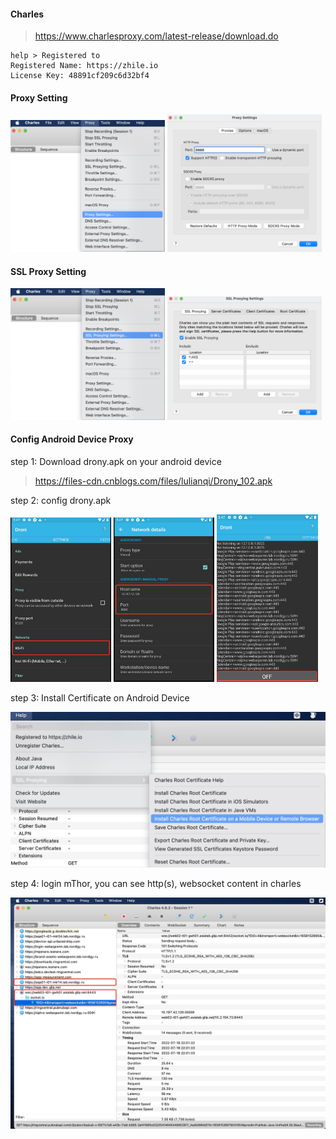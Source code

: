 #### Charles

> <https://www.charlesproxy.com/latest-release/download.do>

```
help > Registered to
Registered Name: https://zhile.io
License Key: 48891cf209c6d32bf4
```

#### Proxy Setting
<img src="抓包工具/proxy-settings-1.png" width = "49%" />
<img src="抓包工具/proxy-settings-2.png" width = "49%" />

#### SSL Proxy Setting
<img src="抓包工具/ssl-proxy-settings-1.png" width = "49%" />
<img src="抓包工具/ssl-proxy-settings-2.png" width = "49%" />

#### Config Android Device Proxy
step 1: Download drony.apk on your android device
> <https://files-cdn.cnblogs.com/files/lulianqi/Drony_102.apk>

step 2: config drony.apk

<img src="抓包工具/drony-1.png" width = "32%" />
<img src="抓包工具/drony-2.png" width = "32%" />
<img src="抓包工具/drony-3.png" width = "32%" />

step 3: Install Certificate on Android Device

<img src="抓包工具/install-android-certificate.png" width = "100%" />

step 4: login mThor, you can see http(s), websocket content in charles

<img src="抓包工具/charles-1.png" width = "100%" />


